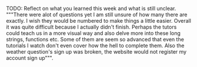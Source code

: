 TODO: Reflect on what you learned this week and what is still unclear.
"""There were alot of questions yet I am still unsure of how many there are exactly. I wish they would be numbered to make things a little easier. Overall it was quite difficult because I actually didn't finish. Perhaps the tutors could teach us in a more visual way and also delve more into these long strings, functions etc. Some of them are seem so advanced that even the tutorials I watch don't even cover how the hell to complete them. Also the weather question's sign up was broken, the website would not register my account sign up""".